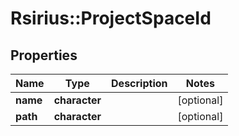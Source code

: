 # Rsirius::ProjectSpaceId



## Properties
Name | Type | Description | Notes
------------ | ------------- | ------------- | -------------
**name** | **character** |  | [optional] 
**path** | **character** |  | [optional] 


